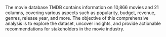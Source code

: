 The movie database TMDB contains information on 10,866 movies and 21 columns, covering various aspects such as popularity, budget, revenue, genres, release year, and more. The objective of this comprehensive analysis is to explore the dataset, uncover insights, and provide actionable recommendations for stakeholders in the movie industry. 
